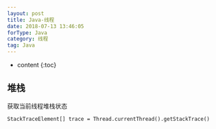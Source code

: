 ```yaml
---
layout: post
title: Java-线程
date: 2018-07-13 13:46:05
forType: Java
category: 线程
tag: Java
---
```


* content
{:toc}

堆栈
---
获取当前线程堆栈状态
```
StackTraceElement[] trace = Thread.currentThread().getStackTrace()
```
